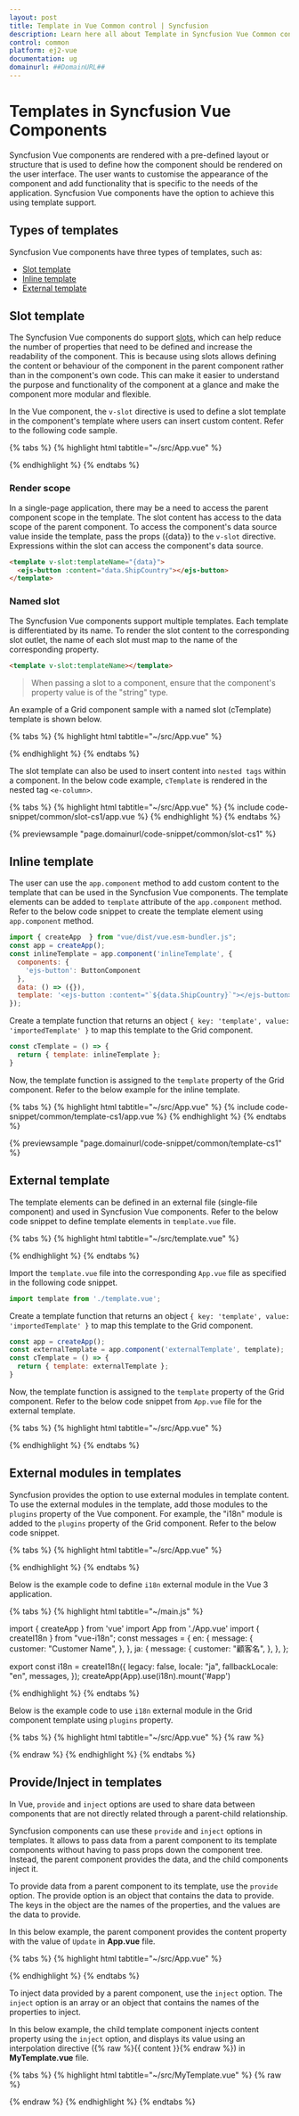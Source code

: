 ```yaml
---
layout: post
title: Template in Vue Common control | Syncfusion
description: Learn here all about Template in Syncfusion Vue Common control of Syncfusion Essential JS 2 and more.
control: common
platform: ej2-vue
documentation: ug
domainurl: ##DomainURL##
---
```


# Templates in Syncfusion Vue Components

Syncfusion Vue components are rendered with a pre-defined layout or structure that is used to define how the component should be rendered on the user interface. The user wants to customise the appearance of the component and add functionality that is specific to the needs of the application. Syncfusion Vue components have the option to achieve this using template support.

## Types of templates

Syncfusion Vue components have three types of templates, such as:

* [Slot template](#Slot-template)
* [Inline template](#Inline-template)
* [External template](#External-template)

## Slot template

The Syncfusion Vue components do support [slots](https://vuejs.org/guide/components/slots.html), which can help reduce the number of properties that need to be defined and increase the readability of the component. This is because using slots allows defining the content or behaviour of the component in the parent component rather than in the component's own code. This can make it easier to understand the purpose and functionality of the component at a glance and make the component more modular and flexible.

In the Vue component, the `v-slot` directive is used to define a slot template in the component's template where users can insert custom content. Refer to the following code sample.

{% tabs %}
{% highlight html tabtitle="~/src/App.vue" %}

<ejs-grid ref="grid" :dataSource="ds">
  <e-columns>
    <e-column field="OrderID" headerText="Order ID" width=120 textAlign="Right" />
    <e-column field="CustomerName" headerText="Customer Name" width=150 />
    <e-column field="ShipCountry" headerText="Ship Country" width=150 :template="'cTemplate'">
      <template v-slot:cTemplate>
        <ejs-button :content="ShipCountry"></ejs-button>
      </template>
    </e-column>
  </e-columns>
</ejs-grid>

{% endhighlight %}
{% endtabs %}

### Render scope

In a single-page application, there may be a need to access the parent component scope in the template. The slot content has access to the data scope of the parent component. To access the component's data source value inside the template, pass the props ({data}) to the `v-slot` directive. Expressions within the slot can access the component's data source.

```html
<template v-slot:templateName="{data}">
  <ejs-button :content="data.ShipCountry"></ejs-button>
</template>
```

### Named slot

The Syncfusion Vue components support multiple templates. Each template is differentiated by its name. To render the slot content to the corresponding slot outlet, the name of each slot must map to the name of the corresponding property. 

```html
<template v-slot:templateName></template>
```

> When passing a slot to a component, ensure that the component's property value is of the "string" type.

An example of a Grid component sample with a named slot (cTemplate) template is shown below.

{% tabs %}
{% highlight html tabtitle="~/src/App.vue" %}

<ejs-grid ref="grid" :dataSource="ds">
  <e-columns>
    <e-column field="OrderID" headerText="Order ID" width=120 textAlign="Right" />
    <e-column field="CustomerName" headerText="Customer Name" width=150 />
    <e-column field="ShipCountry" headerText="Ship Country" width=150 :template="'cTemplate'"/>
  </e-columns>
  <template v-slot:cTemplate="{data}">
    <ejs-button :content="data.ShipCountry"></ejs-button>
  </template>
</ejs-grid>

{% endhighlight %}
{% endtabs %}

The slot template can also be used to insert content into `nested tags` within a component. In the below code example, `cTemplate` is rendered in the nested tag `<e-column>`.

{% tabs %}
{% highlight html tabtitle="~/src/App.vue" %}
{% include code-snippet/common/slot-cs1/app.vue %}
{% endhighlight %}
{% endtabs %}
        
{% previewsample "page.domainurl/code-snippet/common/slot-cs1" %}

## Inline template

The user can use the `app.component` method to add custom content to the template that can be used in the Syncfusion Vue components. The template elements can be added to `template` attribute of the `app.component` method. Refer to the below code snippet to create the template element using `app.component` method.

```js
import { createApp  } from "vue/dist/vue.esm-bundler.js";
const app = createApp();
const inlineTemplate = app.component('inlineTemplate', {
  components: {
    'ejs-button': ButtonComponent
  },
  data: () => ({}),
  template: '<ejs-button :content="`${data.ShipCountry}`"></ejs-button>'
});
```

Create a template function that returns an object `{ key: 'template', value: 'importedTemplate' }` to map this template to the Grid component.

```js
const cTemplate = () => {
  return { template: inlineTemplate };
}
```

Now, the template function is assigned to the `template` property of the Grid component. Refer to the below example for the inline template.

{% tabs %}
{% highlight html tabtitle="~/src/App.vue" %}
{% include code-snippet/common/template-cs1/app.vue %}
{% endhighlight %}
{% endtabs %}
        
{% previewsample "page.domainurl/code-snippet/common/template-cs1" %}

## External template

The template elements can be defined in an external file (single-file component) and used in Syncfusion Vue components. Refer to the below code snippet to define template elements in `template.vue` file.

{% tabs %}
{% highlight html tabtitle="~/src/template.vue" %}

<template>
  <div class="button">
    <ejs-button :content="`${data.ShipCountry}`"> </ejs-button>
  </div>
</template>

<script setup>
import { defineProps } from 'vue';
import { ButtonComponent as EjsButton } from '@syncfusion/ej2-vue-buttons';

const data = defineProps(['ShipCountry']);
</script>

{% endhighlight %}
{% endtabs %}

Import the `template.vue` file into the corresponding `App.vue` file as specified in the following code snippet.

```js
import template from './template.vue';
```

Create a template function that returns an object `{ key: 'template', value: 'importedTemplate' }` to map this template to the Grid component.

```js
const app = createApp();
const externalTemplate = app.component('externalTemplate', template);
const cTemplate = () => {
  return { template: externalTemplate };
}
```

Now, the template function is assigned to the `template` property of the Grid component. Refer to the below code snippet from `App.vue` file for the external template.

{% tabs %}
{% highlight html tabtitle="~/src/App.vue" %}

<template>
  <div id="app">
    <ejs-grid ref="grid" :dataSource="ds">
      <e-columns>
        <e-column field="OrderID" headerText="Order ID" width=120 textAlign="Right" />
        <e-column field="CustomerName" headerText="Customer Name" width=150 />
        <e-column field="ShipCountry" headerText="Ship Country" width=150 :template='cTemplate'/>
      </e-columns>
    </ejs-grid>
  </div>
</template>

<script setup>
import { createApp } from "vue";
import { GridComponent as EjsGrid, ColumnsDirective as EColumns, ColumnDirective as EColumn } from "@syncfusion/ej2-vue-grids";
import { ButtonComponent } from "@syncfusion/ej2-vue-buttons";
import template from "./template.vue";

const app = createApp();

const externalTemplate = app.component('externalTemplate', template);

const cTemplate = () => {
  return { template: externalTemplate };
}

const ds = [
  { OrderID: 10248, ShipCountry: "France", CustomerName: "Paul Henriot" },
  { OrderID: 10249, ShipCountry: "Germany", CustomerName: "Karin Josephs" },
  { OrderID: 10250, ShipCountry: "Brazil", CustomerName: "Mario Pontes" },
  { OrderID: 10251, ShipCountry: "France", CustomerName: "Mary Saveley" }
];

</script>

<style>
@import "../node_modules/@syncfusion/ej2-base/styles/material.css";
@import "../node_modules/@syncfusion/ej2-buttons/styles/material.css";
@import "../node_modules/@syncfusion/ej2-calendars/styles/material.css";
@import "../node_modules/@syncfusion/ej2-dropdowns/styles/material.css";
@import "../node_modules/@syncfusion/ej2-inputs/styles/material.css";
@import "../node_modules/@syncfusion/ej2-navigations/styles/material.css";
@import "../node_modules/@syncfusion/ej2-popups/styles/material.css";
@import "../node_modules/@syncfusion/ej2-splitbuttons/styles/material.css";
@import "../node_modules/@syncfusion/ej2-vue-grids/styles/material.css";
</style>

{% endhighlight %}
{% endtabs %}

## External modules in templates

Syncfusion provides the option to use external modules in template content. To use the external modules in the template, add those modules to the `plugins` property of the Vue component. For example, the "i18n" module is added to the `plugins` property of the Grid component. Refer to the below code snippet.

{% tabs %}
{% highlight html tabtitle="~/src/App.vue" %}

<template>
  <h3>Grid component</h3>
  <ejs-grid height='210px' :plugins="modules"></ejs-grid>
</template>

<script setup>
import { i18n } from "./main";
import { GridComponent as EjsGrid } from '@syncfusion/ej2-vue-grids';

const  modules= [i18n]
</script>

{% endhighlight %}
{% endtabs %}

Below is the example code to define `i18n` external module in the Vue 3 application.

{% tabs %}
{% highlight html tabtitle="~/main.js" %}

import { createApp } from 'vue'
import App from './App.vue'
import { createI18n } from "vue-i18n";
const messages = {
  en: {
    message: {
      customer: "Customer Name",
    },
  },
  ja: {
    message: {
      customer: "顧客名",
    },
  },
};

export const i18n = createI18n({
  legacy: false,
  locale: "ja",
  fallbackLocale: "en",
  messages,
});
createApp(App).use(i18n).mount('#app')

{% endhighlight %}
{% endtabs %}

Below is the example code to use `i18n` external module in the Grid component template using `plugins` property.

{% tabs %}
{% highlight html tabtitle="~/src/App.vue" %}
{% raw %}

<template>
  <ejs-grid :dataSource="empData" :plugins="modules">
    <e-columns>
      <e-column field="OrderID" headerText="Order ID" width=120 textAlign="Right" />
      <e-column headerText='Customer Name' width=150 :template="'cTemplate'">
        <template v-slot:cTemplate={data}>
          <div>{{ $t("message.customer") }} - {{data.CustomerName}}</div>
        </template>
      </e-column>
    </e-columns>
  </ejs-grid>
</template>

<script setup>
import { i18n } from "./main";
import { GridComponent as EjsGrid, ColumnsDirective as EColumns, ColumnDirective as EColumn } from '@syncfusion/ej2-vue-grids';

const empData = [
  { OrderID: 10248, ShipCountry: "France", CustomerName: "Paul Henriot" },
  { OrderID: 10249, ShipCountry: "Germany", CustomerName: "Karin Josephs" },
  { OrderID: 10250, ShipCountry: "Brazil", CustomerName: "Mario Pontes" },
  { OrderID: 10251, ShipCountry: "France", CustomerName: "Mary Saveley" }
];
const  modules= [i18n];
</script>

<style>
@import "../node_modules/@syncfusion/ej2-base/styles/material.css";
@import "../node_modules/@syncfusion/ej2-buttons/styles/material.css";
@import "../node_modules/@syncfusion/ej2-calendars/styles/material.css";
@import "../node_modules/@syncfusion/ej2-dropdowns/styles/material.css";
@import "../node_modules/@syncfusion/ej2-inputs/styles/material.css";
@import "../node_modules/@syncfusion/ej2-navigations/styles/material.css";
@import "../node_modules/@syncfusion/ej2-popups/styles/material.css";
@import "../node_modules/@syncfusion/ej2-splitbuttons/styles/material.css";
@import "../node_modules/@syncfusion/ej2-vue-grids/styles/material.css";
</style>

{% endraw %}
{% endhighlight %}
{% endtabs %}

## Provide/Inject in templates

In Vue, `provide` and `inject` options are used to share data between components that are not directly related through a parent-child relationship.

Syncfusion components can use these `provide` and `inject` options in templates. It allows to pass data from a parent component to its template components without having to pass props down the component tree. Instead, the parent component provides the data, and the child components inject it.

To provide data from a parent component to its template, use the `provide` option. The provide option is an object that contains the data to provide. The keys in the object are the names of the properties, and the values are the data to provide.

In this below example, the parent component provides the content property with the value of `Update` in **App.vue** file.

{% tabs %}
{% highlight html tabtitle="~/src/App.vue" %}

<template>
  <div id="grid">
    <ejs-grid ref="grid" :dataSource="ds">
      <e-columns>
        <e-column field="OrderID" headerText="Order ID" width=120 textAlign="Right" />
        <e-column field="CustomerName" headerText="Customer Name" width=150 />
        <e-column field="ShipCountry" headerText="Ship Country" width=150 :template="'cTemplate'">
          <template v-slot:cTemplate={data}>
            <div>{{data.ShipCountry}} <MyTemplate /></div>
          </template>
        </e-column>
      </e-columns>
    </ejs-grid>
  </div>
</template>
<script setup>
import { provide } from 'vue';
import { GridComponent as EjsGrid, ColumnsDirective as EColumns, ColumnDirective as EColumn } from '@syncfusion/ej2-vue-grids';
import MyTemplate from "./MyTemplate.vue";

var empData = [
  { OrderID: 10248, ShipCountry: "France", CustomerName: "Paul Henriot" },
  { OrderID: 10249, ShipCountry: "Germany", CustomerName: "Karin Josephs" },
  { OrderID: 10250, ShipCountry: "Brazil", CustomerName: "Mario Pontes" },
  { OrderID: 10251, ShipCountry: "France", CustomerName: "Mary Saveley" }
];

provide('content', 'Update');
</script>

{% endhighlight %}
{% endtabs %}

To inject data provided by a parent component, use the `inject` option. The `inject` option is an array or an object that contains the names of the properties to inject.

In this below example, the child template component injects content property using the `inject` option, and displays its value using an interpolation directive ({% raw %}{{ content }}{% endraw %}) in **MyTemplate.vue** file.

{% tabs %}
{% highlight html tabtitle="~/src/MyTemplate.vue" %}
{% raw %}

<template>
  <ejs-button>{{ content }}</ejs-button>
</template>
<script>
import { inject } from 'vue';
import { ButtonComponent as EjsButton } from '@syncfusion/ej2-vue-buttons';

const content = inject('content');
</script>

{% endraw %}
{% endhighlight %}
{% endtabs %}